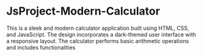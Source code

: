 # JsProject-Modern-Calculator
This is a sleek and modern calculator application built using HTML, CSS, and JavaScript. The design incorporates a dark-themed user interface with a responsive layout. The calculator performs basic arithmetic operations and includes functionalities
